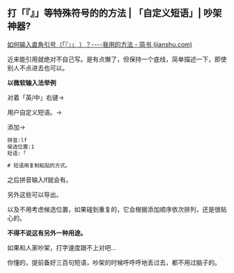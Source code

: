 ## 打「『』」等特殊符号的的方法 | 「自定义短语」| 吵架神器?

[如何输入直角引号（「『』」 ）？----我用的方法 - 简书 (jianshu.com)](https://www.jianshu.com/p/a625772deb01)

近来能引用就绝对不自己写。是有点懒了，但保持一个底线，简单描述一下，即使别人不点进去也可以。

**以微软输入法举例**

对着「英/中」右键->

用户自定义短语。->

添加->

```cmd
拼音:lf
侯选位置:1
短语:「

# 短语用复制粘贴的方式。
```

之后拼音输入lf就会有。

另外这些可以导出。

以及不用考虑候选位置，如果碰到重复的，它会根据添加顺序依次排列，还是很贴心的。

**不得不说这有另外一种用途。**

如果和人家吵架，打字速度跟不上对吧...

你懂的，提前备好三百句短语，吵架的时候呼呼呼地丢过去，都不用过脑子的。
